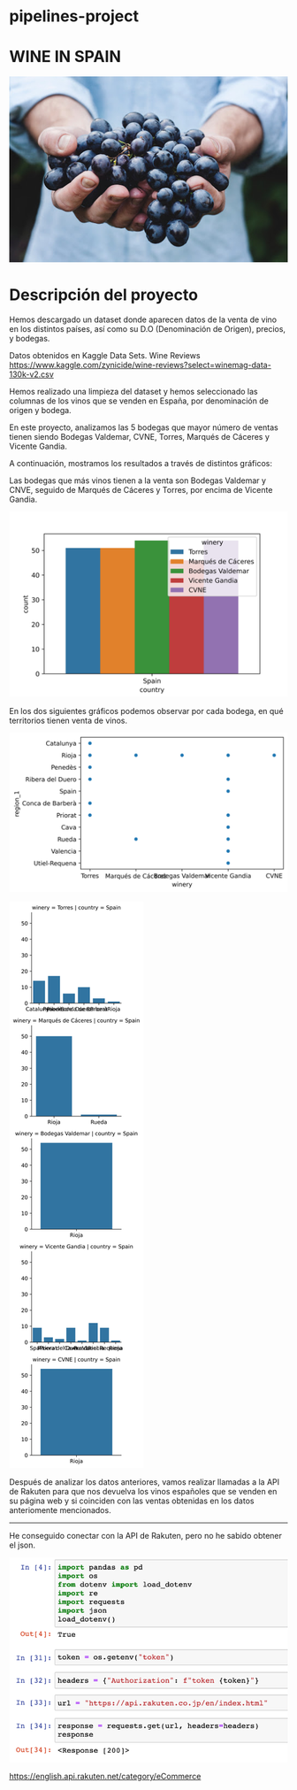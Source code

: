 # pipelines-project
# WINE IN SPAIN

![imagen_vino](https://github.com/sonia-quintanar/pipelines-project/blob/main/src/imagen_vino.jpg)

# Descripción del proyecto
Hemos descargado un dataset donde aparecen datos de la venta de vino en los distintos países, así como su D.O (Denominación de Origen), precios, y bodegas.

Datos obtenidos en Kaggle Data Sets.
Wine Reviews
https://www.kaggle.com/zynicide/wine-reviews?select=winemag-data-130k-v2.csv

Hemos realizado una limpieza del dataset y hemos seleccionado las columnas de los vinos que se venden en España, por denominación de origen y bodega.

En este proyecto, analizamos las 5 bodegas que mayor número de ventas tienen siendo Bodegas Valdemar, CVNE, Torres, Marqués de Cáceres y Vicente Gandia.

A continuación, mostramos los resultados a través de distintos gráficos:

Las bodegas que más vinos tienen a la venta son Bodegas Valdemar y CNVE, seguido de Marqués de Cáceres y Torres, por encima de Vicente Gandia.

![gráfico1](https://github.com/sonia-quintanar/pipelines-project/blob/main/output/g1.jpg)

En los dos siguientes gráficos podemos observar por cada bodega, en qué territorios tienen venta de vinos.

![gráfico2](https://github.com/sonia-quintanar/pipelines-project/blob/main/output/g2.jpg)

![gráfico4](https://github.com/sonia-quintanar/pipelines-project/blob/main/output/g4.jpg)

Después de analizar los datos anteriores, vamos realizar llamadas a la API de Rakuten para que nos devuelva los vinos españoles que se venden en su página web y si coinciden con las ventas obtenidas en los datos anteriomente mencionados.

---

He conseguido conectar con la API de Rakuten, pero no he sabido obtener el json.

![API](https://github.com/sonia-quintanar/pipelines-project/blob/main/output/API.png)

https://english.api.rakuten.net/category/eCommerce